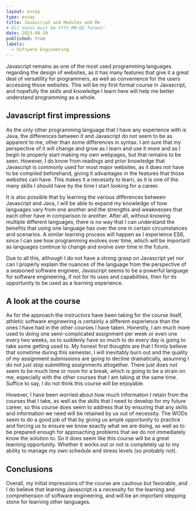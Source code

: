 ```yaml
---
layout: essay
type: essay
title: Javascript and Modules and Me
# All dates must be YYYY-MM-DD format!
date: 2023-08-29
published: true
labels:
  - Software Engineering
---
```


   Javascript remains as one of the most used programming languages regarding the design of websites, as it has many features that give it a great deal of versatility for programmers, as well as convenience for the users accessing those websites. This will be my first formal course in Javascript, and hopefully the skills and knowledge I learn here will help me better understand programming as a whole. 


## Javascript first impressions


   As the only other programming language that I have any experience with is Java, the differences between it and Javascript do not seem to be as apparent to me, other than some differences in syntax. I am sure that my perspective of it will change and grow as I learn and use it more and as I begin to properly start making my own webpages, but that remains to be seen. However, I do know from readings and prior knowledge that Javascript is commonly used for most major websites, as it does not have to be compiled beforehand, giving it advantages in the features that those websites can have. This makes it a necessity to learn, as it is one of the many skills I should have by the time I start looking for a career. 


   It is also possible that by learning the various differences between Javascript and Java, I will be able to expand my knowledge of how languages vary from one another and the strengths and weaknesses that each other have in comparison to another. After all, without knowing multiple different languages, there is no way that I can understand the benefits that using one language has over the one in certain circumstances and scenarios. A similar learning process will happen as I experience ES6, since I can see how programming evolves over time, which will be important as languages continue to change and evolve over time in the future. 


   Due to all this, although I do not have a strong grasp on Javascript yet nor can I properly explain the nuances of the language from the perspective of a seasoned software engineer, Javascript seems to be a powerful language for software engineering, if not for its uses and capabilities, then for its opportunity to be used as a learning experience.


## A look at the course


   As for the approach the instructors have been taking for the course itself, athletic software engineering is certainly a different experience than the ones I have had in the other courses I have taken. Honestly, I am much more used to doing one semi-complicated assignment per week or even one every two weeks, so to suddenly have so much to do every day is going to take some getting used to. My honest first thoughts are that I firmly believe that sometime during this semester, I will inevitably burn out and the quality of my assignment submissions are going to decline dramatically, assuming I do not just stop submitting assignments altogether. There just does not seem to be much time or room for a break, which is going to be a strain on me, especially with the other courses that I am taking at the same time. Suffice to say, I do not think this course will be enjoyable. 


   However, I have been worried about how much information I retain from the courses that I take, as well as the skills that I need to develop for my future career, so this course does seem to address that by ensuring that any skills and information we need will be retained by us out of necessity. The WODs seem to do a good job of that by giving us ample opportunity to practice and forcing us to ensure we know exactly what we are doing, as well as to be prepared enough for approaching problems that we do not immediately know the solution to. So it does seem like this course will be a great learning opportunity. Whether it works out or not is completely up to my ability to manage my own schedule and stress levels (so probably not). 


## Conclusions


   Overall, my initial impressions of the course are cautious but favorable, and I do believe that learning Javascript is a necessity for the learning and comprehension of software engineering, and will be an important stepping stone for learning other languages. 
